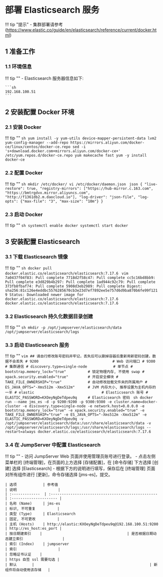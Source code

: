 # 部署 Elasticsearch 服务

!!! tip "提示"
    - 集群部署请参考 (https://www.elastic.co/guide/en/elasticsearch/reference/current/docker.html)

## 1 准备工作
### 1.1 环境信息
!!! tip ""
    - Elasticsearch 服务器信息如下: 

    ```sh 
    192.168.100.51
    ```

## 2 安装配置 Docker 环境
### 2.1 安装 Docker
!!! tip ""
    ```sh
    yum install -y yum-utils device-mapper-persistent-data lvm2
    yum-config-manager --add-repo https://mirrors.aliyun.com/docker-ce/linux/centos/docker-ce.repo
    sed -i 's+download.docker.com+mirrors.aliyun.com/docker-ce+' /etc/yum.repos.d/docker-ce.repo
    yum makecache fast
    yum -y install docker-ce
    ```

### 2.2 配置 Docker
!!! tip ""
    ```sh
    mkdir /etc/docker/
    vi /etc/docker/daemon.json
    ```
    ```json
    {
      "live-restore": true,
      "registry-mirrors": ["https://hub-mirror.c.163.com", "https://bmtrgdvx.mirror.aliyuncs.com", "http://f1361db2.m.daocloud.io"],
      "log-driver": "json-file",
      "log-opts": {"max-file": "3", "max-size": "10m"}
    }
    ```

### 2.3 启动 Docker
!!! tip ""
    ```sh
    systemctl enable docker
    systemctl start docker
    ```

## 3 安装配置 Elasticsearch
### 3.1 下载 Elasticsearch 镜像
!!! tip ""
    ```sh
    docker pull docker.elastic.co/elasticsearch/elasticsearch:7.17.6
    ```
    ```vim
    7a0437f04f83: Pull complete
    7718d2f58c47: Pull complete
    cc5c16bd8bb9: Pull complete
    e3d829b4b297: Pull complete
    1ad944c92c79: Pull complete
    373fb8fbaf74: Pull complete
    5908d3eb2989: Pull complete
    Digest: sha256:81c126e4eddbc5576285670cb3e23d7ef7892ee5e757d6d9ba870b6fe99f1219
    Status: Downloaded newer image for docker.elastic.co/elasticsearch/elasticsearch:7.17.6
    docker.elastic.co/elasticsearch/elasticsearch:7.17.6
    ```

### 3.2 Elasticsearch 持久化数据目录创建
!!! tip ""
    ```sh
    mkdir -p /opt/jumpserver/elasticsearch/data /opt/jumpserver/elasticsearch/logs
    ```

### 3.3 启动 Elasticsearch 服务
!!! tip ""
    ```vim
    ## 请自行修改账号密码并牢记，丢失后可以删掉容器后重新用新密码创建，数据不会丢失
    # 9200                                  # Web 访问端口
    # 9300                                  # 集群通信
    # discovery.type=single-node            # 单节点
    # bootstrap.memory_lock="true"          # 锁定物理内存, 不使用 swap
    # xpack.security.enabled="true"         # 开启安全模块
    # TAKE_FILE_OWNERSHIP="true"            # 自动修改挂载文件夹的所属用户
    # ES_JAVA_OPTS="-Xms512m -Xmx512m"      # JVM 内存大小, 推荐设置为主机内存的一半
    # elastic                               # Elasticsearch 账号
    # ELASTIC_PASSWORD=KXOeyNgDeTdpeu9q     # Elasticsearch 密码
    ```
    ```sh
    docker run --name jms_es -d -p 9200:9200 -p 9300:9300 -e cluster.name=docker-cluster -e discovery.type=single-node -e network.host=0.0.0.0 -e bootstrap.memory_lock="true" -e xpack.security.enabled="true" -e TAKE_FILE_OWNERSHIP="true" -e ES_JAVA_OPTS="-Xms512m -Xmx512m" -e ELASTIC_PASSWORD=KXOeyNgDeTdpeu9q -v /opt/jumpserver/elasticsearch/data:/usr/share/elasticsearch/data -v /opt/jumpserver/elasticsearch/logs:/usr/share/elasticsearch/logs --restart=always docker.elastic.co/elasticsearch/elasticsearch:7.17.6
    ```

### 3.4 在 JumpServer 中配置 Elasticsearch 
!!! tip ""
    - 访问 JumpServer Web 页面并使用管理员账号进行登录。
    - 点击左侧菜单栏的 [终端管理]，在页面的上方选择 [存储配置]，在 [命令存储] 下方选择 [创建] 选择 [Elasticsearch]
    - 根据下方的说明进行填写，保存后在 [终端管理] 页面对所有组件进行 [更新]，命令存储选择 [jms-es]，提交。

    | 选项            | 参考值                                               | 说明                   |
    | :-------------  | :-------------------------------------------------  | :--------------------- |
    | 名称 (Name)     | jms-es                                              | 标识, 不可重复          |
    | 类型 (Type)     | Elasticsearch                                       | 固定, 不可更改          |
    | 主机 (Hosts)    | http://elastic:KXOeyNgDeTdpeu9q@192.168.100.51:9200 | http://es_host:es_port |
    | 按日期建索引    |                                       | 是否根据日期动态建立索引                  |
    | 索引 (Index)    | jumpserver                                          | 索引                   |
    | 忽略证书认证    |                                                     | https 自签 ssl 需要勾选 |
    | 默认       |                                                     | 新组件将自动使用该存储   |
